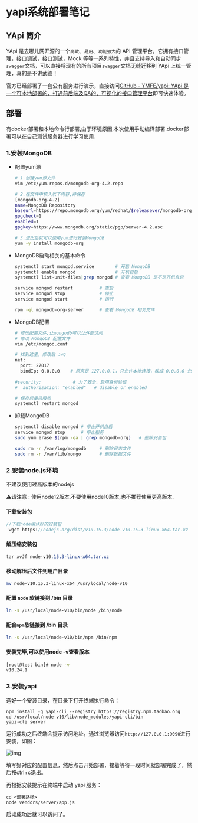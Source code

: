 # yapi系统部署笔记

## YApi 简介

YApi 是去哪儿网开源的一个`高效`、`易用`、`功能强大`的 API 管理平台，它拥有接口管理，接口调试，接口测试，Mock 等等一系列特性，并且支持导入和自动同步`swagger`文档，可以直接将现有的所有项目`swagger`文档无缝迁移到 YApi 上统一管理，真的是不讲武德！

官方已经部署了一套公有服务进行演示，直接访问[GitHub - YMFE/yapi: YApi 是一个可本地部署的、打通前后端及QA的、可视化的接口管理平台](https://github.com/ymfe/yapi)即可快速体验。

## 部署

有docker部署和本地命令行部署,由于环境原因,本次使用手动编译部署.docker部署可以在自己测试服务器进行学习使用.

### 1.安装MongoDB

- 配置yum源

  ```sh
  # 1.创建yum源文件
  vim /etc/yum.repos.d/mongodb-org-4.2.repo
  
  # 2.在文件中填入以下内容,并保存
  [mongodb-org-4.2]
  name=MongoDB Repository
  baseurl=https://repo.mongodb.org/yum/redhat/$releasever/mongodb-org/4.2/x86_64/
  gpgcheck=1
  enabled=1
  gpgkey=https://www.mongodb.org/static/pgp/server-4.2.asc
  
  # 3.退出后就可以使用yum进行安装MongoDB
  yum -y install mongodb-org
  ```

- MongoDB启动相关的基本命令

  ```sh
  systemctl start mongod.service        # 开启 MongoDB
  systemctl enable mongod               # 开机自启
  systemctl list-unit-files|grep mongod # 查看 MongoDB 是不是开机自启
  
  service mongod restart          # 重启
  service mongod stop             # 停止
  service mongod start            # 运行
  
  rpm -ql mongodb-org-server      # 查看 MongoDB 相关文件
  ```

- MongoDB配置

  ```sh
  # 修改配置文件,让mongodb可以让外部访问
  # 修改 MongoDB 配置文件
  vim /etc/mongod.conf
  
  # 找到这里，修改后 :wq
  net:
    port: 27017
    bindIp: 0.0.0.0    # 原来是 127.0.0.1，只允许本地连接，改成 0.0.0.0 允许外部连接，如果只需要本地连接就不用改
    
  #security:            # 为了安全，启用身份验证
  #  authorization: "enabled"   # disable or enabled
  
  # 保存后重启服务
  systemctl restart mongod
  ```

- 卸载MongoDB

  ```sh
  systemctl disable mongod # 停止开机自启
  service mongod stop      # 停止服务
  sudo yum erase $(rpm -qa | grep mongodb-org)   # 删除安装包
  
  sudo rm -r /var/log/mongodb     # 删除日志文件
  sudo rm -r /var/lib/mongo       # 删除数据文件
  ```

  

### 2.安装node.js环境

不建议使用过高版本的nodejs

:warning:请注意 : 使用node12版本.不要使用node10版本,也不推荐使用更高版本.

#### 下载安装包

```cpp
//下载node编译好的安装包
 wget https://nodejs.org/dist/v10.15.3/node-v10.15.3-linux-x64.tar.xz
```



#### 解压缩安装包

```css
tar xvJf node-v10.15.3-linux-x64.tar.xz 
```



#### 移动解压后文件到用户目录

```bash
mv node-v10.15.3-linux-x64 /usr/local/node-v10
```



#### 配置 `node` 软链接到 /bin 目录

```bash
ln -s /usr/local/node-v10/bin/node /bin/node
```



#### 配合`npm`软链接到 /bin 目录

```bash
ln -s /usr/local/node-v10/bin/npm /bin/npm
```



#### 安装完毕,可以使用node -v查看版本

```sh
[root@test bin]# node -v
v10.24.1
```



### 3.安装yapi

选好一个安装目录，在目录下打开终端执行命令：

```
npm install -g yapi-cli --registry https://registry.npm.taobao.org
cd /usr/local/node-v10/lib/node_modules/yapi-cli/bin
yapi-cli server
```

运行成功之后终端会提示访问地址，通过浏览器访问`http://127.0.0.1:9090`进行安装，如图：

![img](http://monkeywie.cn/2021/01/04/yapi-setup/2021-01-05-15-25-26.png)

填写好对应的配置信息，然后点击开始部署，接着等待一段时间就部署完成了，然后按ctrl+c退出。

再根据安装提示在终端中启动 yapi 服务：

```
cd <部署路径>
node vendors/server/app.js
```

启动成功后就可以访问了。